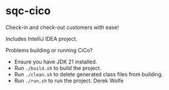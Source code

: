 # sqc-cico
Check-in and check-out customers with ease!

Includes IntelliJ IDEA project.

Problems building or running CiCo?
* Ensure you have JDK 21 installed.
* Run `./build.sh` to build the project.
* Run `./clean.sh` to delete generated class files from building.
* Run `./run.sh` to run the project.
Derek Wolfe